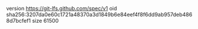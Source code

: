 version https://git-lfs.github.com/spec/v1
oid sha256:3207da0e60c1721a48370a3d1849b6e84eef4f8f6dd9ab957deb4868d7bcfef1
size 61500
